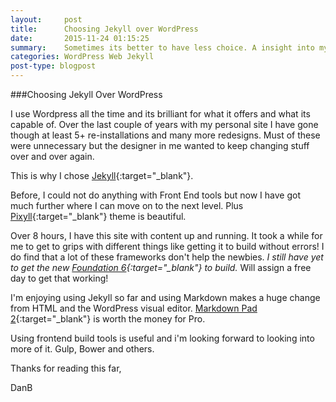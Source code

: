 ```yaml
---
layout:     post
title:      Choosing Jekyll over WordPress
date:       2015-11-24 01:15:25
summary:    Sometimes its better to have less choice. A insight into my struggle with WordPress and having the opportunity of choice.
categories: WordPress Web Jekyll
post-type: blogpost
---
```


###Choosing Jekyll Over WordPress

I use Wordpress all the time and its brilliant for what it offers and what its capable of. Over the last couple of years with my personal site I have gone though at least 5+ re-installations and many more redesigns. Must of these were unnecessary but the designer in me wanted to keep changing stuff over and over again.

This is why I chose [Jekyll](https://jekyllrb.com/ "Jekyll"){:target="_blank"}.

Before, I could not do anything with Front End tools but now I have got much further where I can move on to the next level. Plus [Pixyll](http://www.pixyll.com "Pixyll's Website"){:target="_blank"} theme is beautiful.

Over 8 hours, I have this site with content up and running. It took a while for me to get to grips with different things like getting it to build without errors! I do find that a lot of these frameworks don't help the newbies. *I still have yet to get the new [Foundation 6](http://foundation.zurb.com/sites.html "Foudnation 6 Website"){:target="_blank"} to build.* Will assign a free day to get that working!

I'm enjoying using Jekyll so far and using Markdown makes a huge change from HTML and the WordPress visual editor. [Markdown Pad 2](http://markdownpad.com/ "Markdown Pad 2 Website"){:target="_blank"} is worth the money for Pro.

Using frontend build tools is useful and i'm looking forward to looking into more of it. Gulp, Bower and others.

Thanks for reading this far,

DanB

